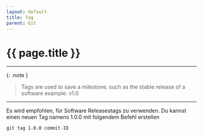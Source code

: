 ```yaml
---
layout: default
title: Tag
parent: Git
---
```


# {{ page.title }}

______________________________________________________________________

{: .note }

> Tags are used to save a milestone, such as
> the stable release of a software example: v1.0

______________________________________________________________________

Es wird empfohlen, für Software Releasestags zu verwenden. Du kannst einen neuen Tag namens 1.0.0 mit folgendem Befehl erstellen

`git tag 1.0.0 commit-ID`
